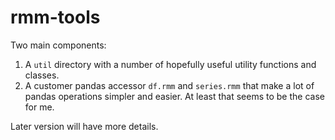 # rmm-tools

Two main components:
1. A `util` directory with a number of hopefully useful utility functions and classes.
2. A customer pandas accessor `df.rmm` and `series.rmm` that make a lot of pandas
operations simpler and easier. At least that seems to be the case for me.

Later version will have more details.
